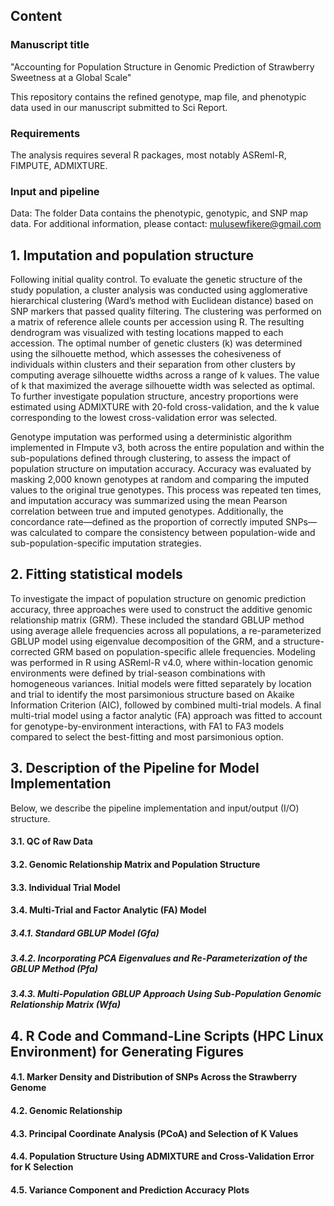 ## Content
### Manuscript title 
"Accounting for Population Structure in Genomic Prediction of Strawberry Sweetness at a Global Scale"

This repository contains the refined genotype, map file, and phenotypic data used in our manuscript submitted to Sci Report.

### Requirements
The analysis requires several R packages, most notably ASReml-R, FIMPUTE, ADMIXTURE.

### Input and pipeline
Data: The folder Data contains the phenotypic, genotypic, and SNP map data.
For additional information, please contact: mulusewfikere@gmail.com

## 1. Imputation and population structure
Following initial quality control. To evaluate the genetic structure of the study population, a cluster analysis was conducted using agglomerative hierarchical clustering (Ward’s method with Euclidean distance) based on SNP markers that passed quality filtering. The clustering was performed on a matrix of reference allele counts per accession using R. The resulting dendrogram was visualized with testing locations mapped to each accession. The optimal number of genetic clusters (k) was determined using the silhouette method, which assesses the cohesiveness of individuals within clusters and their separation from other clusters by computing average silhouette widths across a range of k values. The value of k that maximized the average silhouette width was selected as optimal. To further investigate population structure, ancestry proportions were estimated using ADMIXTURE with 20-fold cross-validation, and the k value corresponding to the lowest cross-validation error was selected.

Genotype imputation was performed using a deterministic algorithm implemented in FImpute v3, both across the entire population and within the sub-populations defined through clustering, to assess the impact of population structure on imputation accuracy. Accuracy was evaluated by masking 2,000 known genotypes at random and comparing the imputed values to the original true genotypes. This process was repeated ten times, and imputation accuracy was summarized using the mean Pearson correlation between true and imputed genotypes. Additionally, the concordance rate—defined as the proportion of correctly imputed SNPs—was calculated to compare the consistency between population-wide and sub-population-specific imputation strategies.

## 2. Fitting statistical models
To investigate the impact of population structure on genomic prediction accuracy, three approaches were used to construct the additive genomic relationship matrix (GRM). These included the standard GBLUP method using average allele frequencies across all populations, a re-parameterized GBLUP model using eigenvalue decomposition of the GRM, and a structure-corrected GRM based on population-specific allele frequencies. Modeling was performed in R using ASReml-R v4.0, where within-location genomic environments were defined by trial-season combinations with homogeneous variances. Initial models were fitted separately by location and trial to identify the most parsimonious structure based on Akaike Information Criterion (AIC), followed by combined multi-trial models. A final multi-trial model using a factor analytic (FA) approach was fitted to account for genotype-by-environment interactions, with FA1 to FA3 models compared to select the best-fitting and most parsimonious option.

## 3. Description of the Pipeline for Model Implementation
Below, we describe the pipeline implementation and input/output (I/O) structure.
#### 3.1. QC of Raw Data
#### 3.2. Genomic Relationship Matrix and Population Structure
#### 3.3. Individual Trial Model
#### 3.4. Multi-Trial and Factor Analytic (FA) Model
  ##### 3.4.1. Standard GBLUP Model (Gfa)
  ##### 3.4.2. Incorporating PCA Eigenvalues and Re-Parameterization of the GBLUP Method (Pfa)
  ##### 3.4.3. Multi-Population GBLUP Approach Using Sub-Population Genomic Relationship Matrix (Wfa)
## 4. R Code and Command-Line Scripts (HPC Linux Environment) for Generating Figures
#### 4.1. Marker Density and Distribution of SNPs Across the Strawberry Genome
#### 4.2. Genomic Relationship
#### 4.3. Principal Coordinate Analysis (PCoA) and Selection of K Values
#### 4.4. Population Structure Using ADMIXTURE and Cross-Validation Error for K Selection
#### 4.5. Variance Component and Prediction Accuracy Plots

